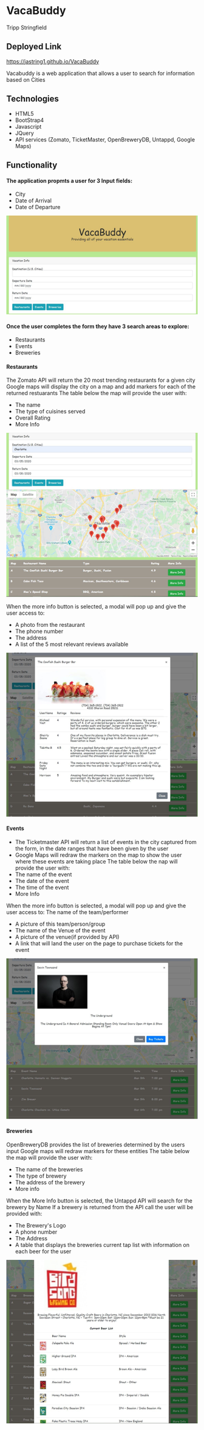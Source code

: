 # VacaBuddy
Tripp Stringfield

## Deployed Link
 https://jastring1.github.io/VacaBuddy

Vacabuddy is a web application that allows a user to search for information based on Cities

## Technologies

- HTML5
- BootStrap4
- Javascript
- JQuery
- API services (Zomato, TicketMaster, OpenBreweryDB, Untappd, Google Maps)

## Functionality

#### The application propmts a user for 3 Input fields:

- City
- Date of Arrival
- Date of Departure

![VacaBuddy Landing](/Images/landing.JPG)

#### Once the user completes the form they have 3 search areas to explore:

- Restaurants
- Events
- Breweries

#### Restaurants

The Zomato API will return the 20 most trending restaurants for a given city
Google maps will display the city on a map and add markers for each of the returned restuarants
The table below the map will provide the user with:

- The name
- The type of cuisines served
- Overall Rating
- More Info

![VacaBuddy Restaurant](/Images/rest1.JPG)

When the more info button is selected, a modal will pop up and give the user access to:

- A photo from the restaurant
- The phone number
- The address
- A list of the 5 most relevant reviews available

![VacaBuddy Restaurant2](/Images/rest2.JPG)

#### Events

- The Ticketmaster API will return a list of events in the city captured from the form, in the date ranges 
that have been given by the user
- Google Maps will redraw the markers on the map to show the user where these events are taking place
The table below the nap will provide the user with:
- The name of the event
- The date of the event
- The time of the event
- More Info

When the more info button is selected, a modal will pop up and give the user access to:
The name of the team/performer
- A picture of this team/person/group
- The name of the Venue of the event
- A picture of the venue(if provided by API)
- A link that will land the user on the page to purchase tickets for the event

![VacaBuddy Ticketmaster](/Images/ticket.JPG)

#### Breweries

OpenBreweryDB provides the list of breweries determined by the users input
Google maps will redraw markers for these entities
The table below the map will provide the user with:

- The name of the breweries
- The type of brewery
- The address of the brewery
- More info

When the More Info button is selected, the Untappd API will search for the brewery by Name
If a brewery is returned from the API call the user will be provided with:

- The Brewery's Logo
- A phone number
- The Address
- A table that displays the breweries current tap list with information on each beer for the user

![VacaBuddy Brewery](/Images/brew.JPG)





